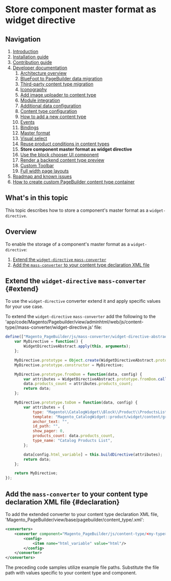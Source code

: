 # Store component master format as widget directive

## Navigation

1. [Introduction]
2. [Installation guide]
3. [Contribution guide]
4. [Developer documentation]
    1. [Architecture overview]
    1. [BlueFoot to PageBuilder data migration]
    1. [Third-party content type migration]
    1. [Iconography]
    1. [Add image uploader to content type]
    1. [Module integration]
    1. [Additional data configuration]
    1. [Content type configuration]
    1. [How to add a new content type]
    1. [Events]
    1. [Bindings]
    1. [Master format]
    1. [Visual select] 
    1. [Reuse product conditions in content types]
    1. **Store component master format as widget directive**
    1. [Use the block chooser UI component]
    1. [Render a backend content type preview]
    1. [Custom Toolbar]
    1. [Full width page layouts]
5. [Roadmap and known issues]
6. [How to create custom PageBuilder content type container]

[Introduction]: README.md
[Contribution guide]: CONTRIBUTING.md
[Installation guide]: install.md
[Developer documentation]: developer-documentation.md
[Architecture overview]: architecture-overview.md
[BlueFoot to PageBuilder data migration]: bluefoot-data-migration.md
[Third-party content type migration]: new-content-type-example.md
[Iconography]: iconography.md
[Add image uploader to content type]: image-uploader.md
[Module integration]: module-integration.md
[Additional data configuration]: custom-configuration.md
[Content type configuration]: content-type-configuration.md
[How to add a new content type]: how-to-add-new-content-type.md
[Events]: events.md
[Bindings]: bindings.md
[Master format]: master-format.md
[Visual select]: visual-select.md
[Reuse product conditions in content types]: product-conditions.md
[Store component master format as widget directive]: widget-directive.md
[Render a backend content type preview]: content-type-preview.md
[Use the block chooser UI component]: block-chooser-component.md
[Custom Toolbar]: toolbar.md
[Full width page layouts]: full-width-page-layouts.md
[Add image uploader to content type]: image-uploader.md
[Roadmap and Known Issues]: roadmap.md
[How to create custom PageBuilder content type container]: how-to-create-custom-pagebuilder-content-type-container.md

## What's in this topic
This topic describes how to store a component's master format as a `widget-directive`.

## Overview

To enable the storage of a component's master format as a `widget-directive`:
1. [Extend the `widget-directive` `mass-converter`](#extend)
2. [Add the `mass-converter` to your content type declaration XML file](#declaration)

## Extend the `widget-directive` `mass-converter` {#extend}

To use the `widget-directive` converter extend it and apply specific values for your use case.

To extend the `widget-directive` `mass-converter` add the following to the 'app/code/Magento/Pagebuilder/view/adminhtml/web/js/content-type/<my-type>/mass-converter/widget-directive.js' file:

``` javascript
define(["Magento_PageBuilder/js/mass-converter/widget-directive-abstract"], function(WidgetDirectiveAbstract) {
    var MyDirective = function() {
        WidgetDirectiveAbstract.apply(this, arguments);
    };

    MyDirective.prototype = Object.create(WidgetDirectiveAbstract.prototype);
    MyDirective.prototype.constructor = MyDirective;

    MyDirective.prototype.fromDom = function(data, config) {
        var attributes = WidgetDirectiveAbstract.prototype.fromDom.call(this, data, config);
        data.products_count = attributes.products_count;
        return data;
    };

    MyDirective.prototype.toDom = function(data, config) {
        var attributes = {
            type: "Magento\\CatalogWidget\\Block\\Product\\ProductsList",
            template: "Magento_CatalogWidget::product/widget/content/grid.phtml",
            anchor_text: "",
            id_path: "",
            show_pager: 0,
            products_count: data.products_count,
            type_name: "Catalog Products List",
        };

        data[config.html_variable] = this.buildDirective(attributes);
        return data;
    };

    return MyDirective;
});
```

## Add the `mass-converter` to your content type declaration XML file {#declaration}

To add the extended converter to your content type declaration XML file, 'Magento_PageBuilder/view/base/pagebuilder/content_type/<my-type>.xml':

``` xml
<converters>
    <converter component="Magento_PageBuilder/js/content-type/<my-type>/mass-converter/widget-directive" name="widget_directive">
        <config>
            <item name="html_variable" value="html"/>
        </config>
    </converter>
</converters>
```
The preceding code samples utilize example file paths. Substitute the file path with values specific to your content type and component.

